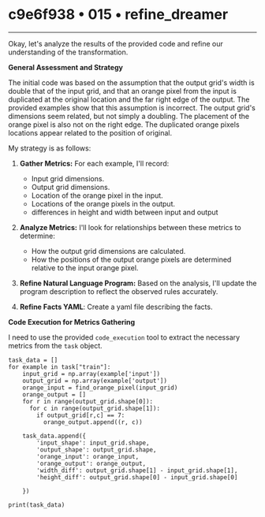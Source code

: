 # c9e6f938 • 015 • refine_dreamer

---
Okay, let's analyze the results of the provided code and refine our understanding of the transformation.

**General Assessment and Strategy**

The initial code was based on the assumption that the output grid's width is double that of the input grid, and that an orange pixel from the input is duplicated at the original location and the far right edge of the output. The provided examples show that this assumption is incorrect. The output grid's dimensions seem related, but not simply a doubling. The placement of the orange pixel is also not on the right edge. The duplicated orange pixels locations appear related to the position of original.

My strategy is as follows:

1.  **Gather Metrics:** For each example, I'll record:
    *   Input grid dimensions.
    *   Output grid dimensions.
    *   Location of the orange pixel in the input.
    *   Locations of the orange pixels in the output.
    * differences in height and width between input and output

2.  **Analyze Metrics:** I'll look for relationships between these metrics to determine:
    *   How the output grid dimensions are calculated.
    *   How the positions of the output orange pixels are determined relative to the input orange pixel.

3.  **Refine Natural Language Program:** Based on the analysis, I'll update the program description to reflect the observed rules accurately.
4. **Refine Facts YAML**: Create a yaml file describing the facts.

**Code Execution for Metrics Gathering**

I need to use the provided `code_execution` tool to extract the necessary metrics from the `task` object.

```tool_code
task_data = []
for example in task["train"]:
    input_grid = np.array(example['input'])
    output_grid = np.array(example['output'])
    orange_input = find_orange_pixel(input_grid)
    orange_output = []
    for r in range(output_grid.shape[0]):
      for c in range(output_grid.shape[1]):
        if output_grid[r,c] == 7:
          orange_output.append((r, c))
    
    task_data.append({
        'input_shape': input_grid.shape,
        'output_shape': output_grid.shape,
        'orange_input': orange_input,
        'orange_output': orange_output,
        'width_diff': output_grid.shape[1] - input_grid.shape[1],
        'height_diff': output_grid.shape[0] - input_grid.shape[0]

    })

print(task_data)
```
